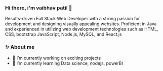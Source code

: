 ### Hi there, i'm vaibhav patil 👋

Results-driven Full Stack Web Developer with a strong passion for development and designing visually appealing websites. Proficient in Java and experienced in utilizing web development technologies such as HTML, CSS, bootstrap JavaScript, Node.js, MySQL, and React.js

### ✨ About me
- 🔭 I’m currently working on exciting projects 
- 🌱 I’m currently learning Data science, nodejs, powerBI

  



  

<!--
**vaibhavpatil2112/vaibhavpatil2112** is a  _special_ ✨ repository because its `README.md` (this file) appears on your GitHub profile.

Here are some ideas to get you started:

- 🔭 I’m currently working on projects 
- 🌱 I’m currently learning Data science, nodejs, powerBI
- 📫 How to reach me: ...
- 😄 Pronouns: ...
- ⚡ Fun fact: ...
-->
